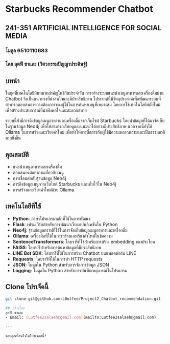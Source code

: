 # Starbucks Recommender Chatbot

## 241-351 ARTIFICIAL INTELLIGENCE FOR SOCIAL MEDIA
### โมดูล 6510110683
### โดย ลุตฟี ซาและ (วิศวกรรมปัญญาประดิษฐ์)

## บทนำ
ในยุคที่เทคโนโลยีมีบทบาทสำคัญในชีวิตประจำวัน การสร้างระบบแนะนำเมนูอาหารและเครื่องดื่มผ่าน Chatbot จึงเป็นแนวทางที่น่าสนใจและมีประสิทธิภาพ โปรเจกต์นี้มีวัตถุประสงค์เพื่อพัฒนาระบบที่สามารถตอบสนองความต้องการของผู้ใช้ในการค้นหาเมนูที่เหมาะสม โดยการใช้เทคโนโลยีสมัยใหม่เพื่อสร้างประสบการณ์ที่น่าพึงพอใจและสะดวกสบาย

ระบบนี้ยังมีการดึงข้อมูลเมนูอาหารและเครื่องดื่มจากเว็บไซต์ Starbucks โดยนำข้อมูลที่ได้มาจัดเก็บในฐานข้อมูล Neo4j เพื่อให้สามารถเรียกดูและแนะนำได้อย่างมีประสิทธิภาพ นอกจากนี้ยังใช้ Ollama ในการสร้างและเรียงคำใหม่ เพื่อทำให้การสื่อสารกับผู้ใช้มีความหลากหลายและเป็นธรรมชาติมากยิ่งขึ้น

## คุณสมบัติ
- แนะนำเมนูอาหารและเครื่องดื่ม
- ตอบสนองต่อคำถามเกี่ยวกับเมนู
- การเชื่อมต่อกับฐานข้อมูล Neo4j
- การดึงข้อมูลเมนูจากเว็บไซต์ Starbucks และเก็บไว้ใน Neo4j
- การสร้างและเรียงคำใหม่ด้วย Ollama

## เทคโนโลยีที่ใช้
- **Python**: ภาษาโปรแกรมหลักที่ใช้ในการพัฒนา
- **Flask**: เฟรมเวิร์กสำหรับการพัฒนาเว็บแอปพลิเคชันใน Python
- **Neo4j**: ฐานข้อมูลกราฟที่ใช้ในการจัดเก็บข้อมูลเมนูอาหารและเครื่องดื่ม
- **Ollama**: เครื่องมือที่ใช้ในการสร้างและเรียงคำใหม่ในข้อความ
- **SentenceTransformers**: ไลบรารีที่ใช้สำหรับการสร้าง embedding ของประโยค
- **FAISS**: ไลบรารีสำหรับการค้นหาข้อมูลที่มีประสิทธิภาพ
- **LINE Bot SDK**: ไลบรารีที่ใช้ในการสร้าง Chatbot บนแพลตฟอร์ม LINE
- **Requests**: ไลบรารีที่ใช้ในการทำ HTTP requests
- **JSON**: โมดูลใน Python สำหรับการจัดการข้อมูล JSON
- **Logging**: โมดูลใน Python สำหรับการบันทึกเหตุการณ์ในโปรแกรม

## Clone โปรเจ็คนี้
   ```bash
   git clone git@github.com:L0otfee/Project2_Chatbot_recommendation.git

## สร้างโดย
ลุตฟี ซาและ
- Email: [Lutfee2salaeh@gmail.com](mailto:Lutfee2salaeh@gmail.com)

---

ขอบคุณที่สนใจในโปรเจกต์นี้!
